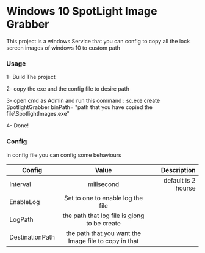 # Windows 10 SpotLight Image Grabber
This project is a windows Service that you can config to copy all the lock screen images of windows 10 to custom path 

### Usage

1- Build The project

2- copy the exe and the config file to desire path

3- open cmd as Admin and run this command : sc.exe create SpotlightGrabber binPath= "path that you have copied the file\SpotlightImages.exe"

4- Done!


### Config 
in config file you can config some behaviours 


| Config        | Value                                                  |     Description     |
| ------------- |:------------------------------------------------------:| -------------------:|
| Interval      | milisecond                                             | default is 2 hourse |
| EnableLog     | Set to one to enable log the file                      |                     |
| LogPath       | the path that log file is giong to be create           |                     |
| DestinationPath | the path that you want the Image file to copy in that|                     |


